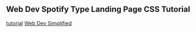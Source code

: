

## Web Dev Spotify Type Landing Page CSS Tutorial


[tutorial](https://www.youtube.com/watch?v=RZ-Oe4_Ew7g&list=PLZlA0Gpn_vH8mpXIUHjWoMAAgoCEinL0R&index=3&t=0s)
[Web Dev Simplified](https://www.youtube.com/channel/UCFbNIlppjAuEX4znoulh0Cw/playlists)